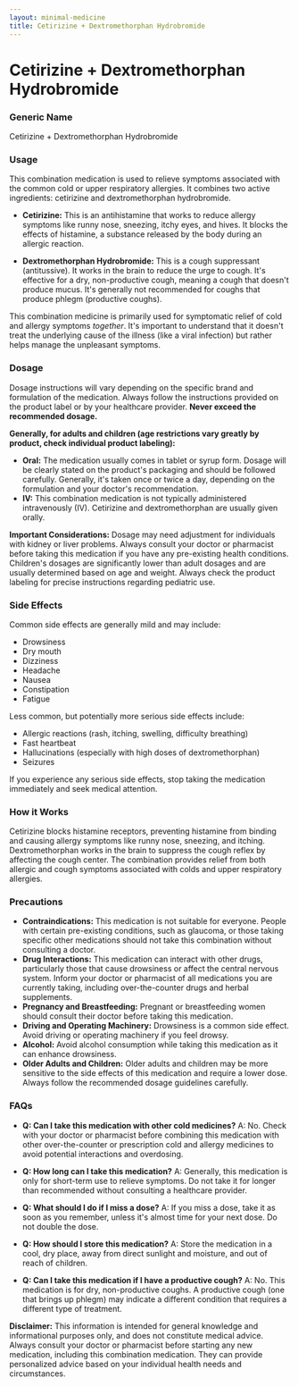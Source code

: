 ```yaml
---
layout: minimal-medicine
title: Cetirizine + Dextromethorphan Hydrobromide
---
```


# Cetirizine + Dextromethorphan Hydrobromide
### Generic Name
Cetirizine + Dextromethorphan Hydrobromide


### Usage

This combination medication is used to relieve symptoms associated with the common cold or upper respiratory allergies.  It combines two active ingredients: cetirizine and dextromethorphan hydrobromide.

* **Cetirizine:** This is an antihistamine that works to reduce allergy symptoms like runny nose, sneezing, itchy eyes, and hives.  It blocks the effects of histamine, a substance released by the body during an allergic reaction.

* **Dextromethorphan Hydrobromide:** This is a cough suppressant (antitussive). It works in the brain to reduce the urge to cough.  It's effective for a dry, non-productive cough, meaning a cough that doesn't produce mucus.  It's generally not recommended for coughs that produce phlegm (productive coughs).


This combination medicine is primarily used for symptomatic relief of cold and allergy symptoms *together*.  It's important to understand that it doesn't treat the underlying cause of the illness (like a viral infection) but rather helps manage the unpleasant symptoms.


### Dosage

Dosage instructions will vary depending on the specific brand and formulation of the medication. Always follow the instructions provided on the product label or by your healthcare provider.  **Never exceed the recommended dosage.**

**Generally, for adults and children (age restrictions vary greatly by product, check individual product labeling):**

* **Oral:** The medication usually comes in tablet or syrup form.  Dosage will be clearly stated on the product's packaging and should be followed carefully.  Generally, it's taken once or twice a day, depending on the formulation and your doctor's recommendation.
* **IV:**  This combination medication is not typically administered intravenously (IV).  Cetirizine and dextromethorphan are usually given orally.

**Important Considerations:**  Dosage may need adjustment for individuals with kidney or liver problems.  Always consult your doctor or pharmacist before taking this medication if you have any pre-existing health conditions.  Children's dosages are significantly lower than adult dosages and are usually determined based on age and weight.  Always check the product labeling for precise instructions regarding pediatric use.



### Side Effects

Common side effects are generally mild and may include:

* Drowsiness
* Dry mouth
* Dizziness
* Headache
* Nausea
* Constipation
* Fatigue

Less common, but potentially more serious side effects include:

* Allergic reactions (rash, itching, swelling, difficulty breathing)
* Fast heartbeat
* Hallucinations (especially with high doses of dextromethorphan)
* Seizures


If you experience any serious side effects, stop taking the medication immediately and seek medical attention.


### How it Works

Cetirizine blocks histamine receptors, preventing histamine from binding and causing allergy symptoms like runny nose, sneezing, and itching. Dextromethorphan works in the brain to suppress the cough reflex by affecting the cough center.  The combination provides relief from both allergic and cough symptoms associated with colds and upper respiratory allergies.


### Precautions

* **Contraindications:**  This medication is not suitable for everyone. People with certain pre-existing conditions, such as glaucoma, or those taking specific other medications should not take this combination without consulting a doctor.
* **Drug Interactions:**  This medication can interact with other drugs, particularly those that cause drowsiness or affect the central nervous system.  Inform your doctor or pharmacist of all medications you are currently taking, including over-the-counter drugs and herbal supplements.
* **Pregnancy and Breastfeeding:**  Pregnant or breastfeeding women should consult their doctor before taking this medication.
* **Driving and Operating Machinery:**  Drowsiness is a common side effect. Avoid driving or operating machinery if you feel drowsy.
* **Alcohol:** Avoid alcohol consumption while taking this medication as it can enhance drowsiness.
* **Older Adults and Children:** Older adults and children may be more sensitive to the side effects of this medication and require a lower dose. Always follow the recommended dosage guidelines carefully.



### FAQs

* **Q: Can I take this medication with other cold medicines?** A:  No. Check with your doctor or pharmacist before combining this medication with other over-the-counter or prescription cold and allergy medicines to avoid potential interactions and overdosing.

* **Q: How long can I take this medication?** A:  Generally, this medication is only for short-term use to relieve symptoms. Do not take it for longer than recommended without consulting a healthcare provider.

* **Q: What should I do if I miss a dose?** A:  If you miss a dose, take it as soon as you remember, unless it's almost time for your next dose. Do not double the dose.

* **Q: How should I store this medication?** A:  Store the medication in a cool, dry place, away from direct sunlight and moisture, and out of reach of children.

* **Q: Can I take this medication if I have a productive cough?** A:  No.  This medication is for dry, non-productive coughs.  A productive cough (one that brings up phlegm) may indicate a different condition that requires a different type of treatment.


**Disclaimer:** This information is intended for general knowledge and informational purposes only, and does not constitute medical advice.  Always consult your doctor or pharmacist before starting any new medication, including this combination medication.  They can provide personalized advice based on your individual health needs and circumstances.
